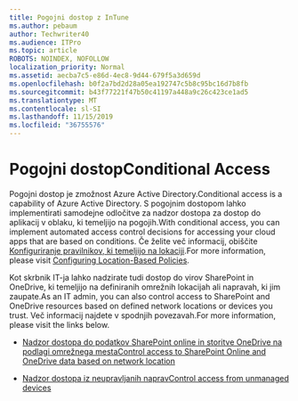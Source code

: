 ```yaml
---
title: Pogojni dostop z InTune
ms.author: pebaum
author: Techwriter40
ms.audience: ITPro
ms.topic: article
ROBOTS: NOINDEX, NOFOLLOW
localization_priority: Normal
ms.assetid: aecba7c5-e86d-4ec8-9d44-679f5a3d659d
ms.openlocfilehash: b0f2a7bd2d28a05ea192747c5b8c95bc16d7b8fb
ms.sourcegitcommit: b43f77221f47b50c41197a448a9c26c423ce1ad5
ms.translationtype: MT
ms.contentlocale: sl-SI
ms.lasthandoff: 11/15/2019
ms.locfileid: "36755576"
---
```

# <a name="conditional-access"></a><span data-ttu-id="0783c-102">Pogojni dostop</span><span class="sxs-lookup"><span data-stu-id="0783c-102">Conditional Access</span></span>

<span data-ttu-id="0783c-103">Pogojni dostop je zmožnost Azure Active Directory.</span><span class="sxs-lookup"><span data-stu-id="0783c-103">Conditional access is a capability of Azure Active Directory.</span></span> <span data-ttu-id="0783c-104">S pogojnim dostopom lahko implementirati samodejne odločitve za nadzor dostopa za dostop do aplikacij v oblaku, ki temeljijo na pogojih.</span><span class="sxs-lookup"><span data-stu-id="0783c-104">With conditional access, you can implement automated access control decisions for accessing your cloud apps that are based on conditions.</span></span> <span data-ttu-id="0783c-105">Če želite več informacij, obiščite [Konfiguriranje pravilnikov, ki temeljijo na lokaciji](https://docs.microsoft.com/azure/active-directory/conditional-access/overview).</span><span class="sxs-lookup"><span data-stu-id="0783c-105">For more information, please visit [Configuring Location-Based Policies](https://docs.microsoft.com/azure/active-directory/conditional-access/overview).</span></span>

<span data-ttu-id="0783c-106">Kot skrbnik IT-ja lahko nadzirate tudi dostop do virov SharePoint in OneDrive, ki temeljijo na definiranih omrežnih lokacijah ali napravah, ki jim zaupate.</span><span class="sxs-lookup"><span data-stu-id="0783c-106">As an IT admin, you can also control access to SharePoint and OneDrive resources based on defined network locations or devices you trust.</span></span> <span data-ttu-id="0783c-107">Več informacij najdete v spodnjih povezavah.</span><span class="sxs-lookup"><span data-stu-id="0783c-107">For more information, please visit the links below.</span></span>

- [<span data-ttu-id="0783c-108">Nadzor dostopa do podatkov SharePoint online in storitve OneDrive na podlagi omrežnega mesta</span><span class="sxs-lookup"><span data-stu-id="0783c-108">Control access to SharePoint Online and OneDrive data based on network location</span></span>](https://docs.microsoft.com/sharepoint/control-access-based-on-network-location)

- [<span data-ttu-id="0783c-109">Nadzor dostopa iz neupravljanih naprav</span><span class="sxs-lookup"><span data-stu-id="0783c-109">Control access from unmanaged devices</span></span>](https://docs.microsoft.com/sharepoint/control-access-from-unmanaged-devices)

